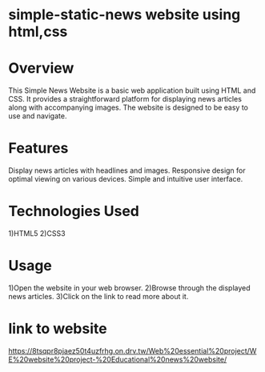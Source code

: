 # simple-static-news website using html,css
# Overview
This Simple News Website is a basic web application built using HTML and CSS. It provides a straightforward platform for displaying news articles along with accompanying images. The website is designed to be easy to use and navigate.
# Features
Display news articles with headlines and images.
Responsive design for optimal viewing on various devices.
Simple and intuitive user interface.
# Technologies Used
1)HTML5
2)CSS3
# Usage
1)Open the website in your web browser.
2)Browse through the displayed news articles.
3)Click on the link to read more about it.
# link to website
https://8tsqpr8pjaez50t4uzfrhg.on.drv.tw/Web%20essential%20project/WE%20website%20project-%20Educational%20news%20website/

